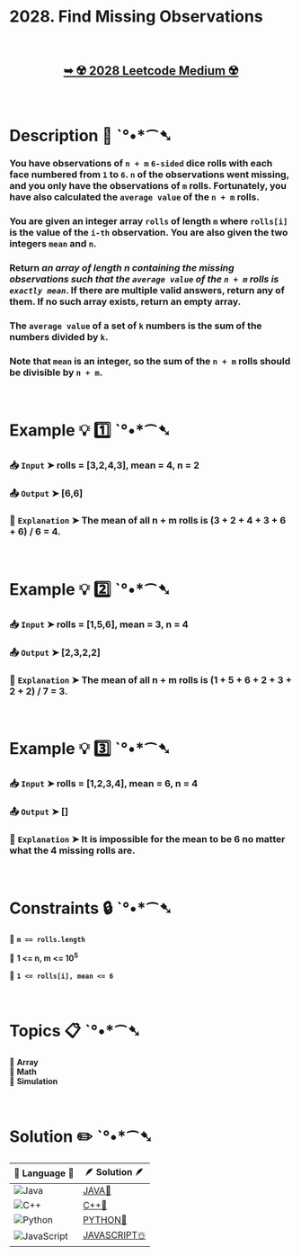 # 2028. Find Missing Observations

</br>

<h2 align="center"> 

<a href="https://leetcode.com/problems/find-missing-observations/description/?envType=daily-question&envId=2024-09-05"><strong>➥ ☢️ 2028 Leetcode Medium ☢️ </strong></a>
</h2>

</br>

# Description 📜 ˋ°•*⁀➷

### You have observations of `n + m` `6-sided` dice rolls with each face numbered from `1` to `6`. `n` of the observations went missing, and you only have the observations of `m` rolls. Fortunately, you have also calculated the `average value` of the `n + m` rolls.

### You are given an integer array `rolls` of length `m` where `rolls[i]` is the value of the `i-th` observation. You are also given the two integers `mean` and `n`.

### Return *an array of length n containing the missing observations such that the `average value` of the `n + m` rolls is `exactly mean`*. If there are multiple valid answers, return any of them. If no such array exists, return an empty array.

### The `average value` of a set of `k` numbers is the sum of the numbers divided by `k`.

### Note that `mean` is an integer, so the sum of the `n + m` rolls should be divisible by `n + m`.

</br>

# Example 💡 1️⃣ ˋ°•*⁀➷

  ### 📥 `Input`  ➤ rolls = [3,2,4,3], mean = 4, n = 2

  ### 📤 `Output`  ➤ [6,6]

  ### 🔦 `Explanation`  ➤ The mean of all n + m rolls is (3 + 2 + 4 + 3 + 6 + 6) / 6 = 4.

</br>

# Example 💡 2️⃣ ˋ°•*⁀➷

  ### 📥 `Input` ➤ rolls = [1,5,6], mean = 3, n = 4

  ### 📤 `Output`  ➤ [2,3,2,2]

  ### 🔦 `Explanation` ➤ The mean of all n + m rolls is (1 + 5 + 6 + 2 + 3 + 2 + 2) / 7 = 3.


</br>

# Example 💡 3️⃣ ˋ°•*⁀➷

  ### 📥 `Input` ➤ rolls = [1,2,3,4], mean = 6, n = 4

  ### 📤 `Output`  ➤  []

  ### 🔦 `Explanation`  ➤  It is impossible for the mean to be 6 no matter what the 4 missing rolls are. 

</br>

# Constraints 🔒 ˋ°•*⁀➷

🔹 **`m == rolls.length`** </br>

🔹 **1 <= n, m <= 10<sup>5</sup>** </br>

🔹 **`1 <= rolls[i], mean <= 6`** </br>

</br>

# Topics 📋 ˋ°•*⁀➷

🔸 **Array**  </br>
🔸 **Math**  </br>
🔸 **Simulation**  </br>

</br>

# Solution ✏️ ˋ°•*⁀➷

| 📒 Language 📒  | 🪶 Solution 🪶 |
| ------------- | ------------- |
|  ![Java](https://img.shields.io/badge/java-%23ED8B00.svg?style=for-the-badge&logo=openjdk&logoColor=white)  | [JAVA🍁](https://github.com/Prakhar-002/LEETCODE/blob/main/%F0%9F%93%9C%20Daily%20Challange%20%F0%9F%92%A1/09%20September%20%F0%9F%8D%82%202024/05%20-%2009%20-%202024%20---%202028.%20Find%20Missing%20Observations%20%E2%98%83%EF%B8%8F%20%F0%9F%8D%81%20%F0%9F%8D%B0%20%F0%9F%8E%B2/%F0%9F%8D%81JAVA-2028-FindMissingObservations.java) |
|  ![C++](https://img.shields.io/badge/c++-%2300599C.svg?style=for-the-badge&logo=c%2B%2B&logoColor=white)  | [C++🎲](https://github.com/Prakhar-002/LEETCODE/blob/main/%F0%9F%93%9C%20Daily%20Challange%20%F0%9F%92%A1/09%20September%20%F0%9F%8D%82%202024/05%20-%2009%20-%202024%20---%202028.%20Find%20Missing%20Observations%20%E2%98%83%EF%B8%8F%20%F0%9F%8D%81%20%F0%9F%8D%B0%20%F0%9F%8E%B2/%F0%9F%8E%B2CPP-2028-FindMissingObservations.cpp)  |
|  ![Python](https://img.shields.io/badge/python-3670A0?style=for-the-badge&logo=python&logoColor=ffdd54)    | [PYTHON🍰](https://github.com/Prakhar-002/LEETCODE/blob/main/%F0%9F%93%9C%20Daily%20Challange%20%F0%9F%92%A1/09%20September%20%F0%9F%8D%82%202024/05%20-%2009%20-%202024%20---%202028.%20Find%20Missing%20Observations%20%E2%98%83%EF%B8%8F%20%F0%9F%8D%81%20%F0%9F%8D%B0%20%F0%9F%8E%B2/%F0%9F%8D%B0PYTHON-2028-FindMissingObservations.py) |
| ![JavaScript](https://img.shields.io/badge/javascript-%23323330.svg?style=for-the-badge&logo=javascript&logoColor=%23F7DF1E)   | [JAVASCRIPT☃️](https://github.com/Prakhar-002/LEETCODE/blob/main/%F0%9F%93%9C%20Daily%20Challange%20%F0%9F%92%A1/09%20September%20%F0%9F%8D%82%202024/05%20-%2009%20-%202024%20---%202028.%20Find%20Missing%20Observations%20%E2%98%83%EF%B8%8F%20%F0%9F%8D%81%20%F0%9F%8D%B0%20%F0%9F%8E%B2/%E2%98%83%EF%B8%8FJAVASCRIPT-2028-FindMissingObservations.js) |

